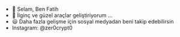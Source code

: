 - 👋 Selam, Ben Fatih
- 👀 İlginç ve güzel araçlar geliştiriyorum ...
- 😃 Daha fazla gelişme için sosyal medyadan beni takip edebilirsin
- Instagram: @zer0crypt0
